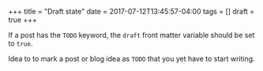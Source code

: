 +++
title = "Draft state"
date = 2017-07-12T13:45:57-04:00
tags = []
draft = true
+++

If a post has the `TODO` keyword, the `draft` front matter variable should be set to `true`.

Idea to to mark a post or blog idea as `TODO` that you yet have to start writing.
